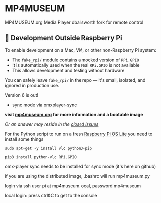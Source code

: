 # MP4MUSEUM
MP4MUSEUM.org Media Player dballsworth fork for remote control

## 🧪 Development Outside Raspberry Pi

To enable development on a Mac, VM, or other non-Raspberry Pi system:

- The `fake_rpi/` module contains a mocked version of `RPi.GPIO`
- It is automatically used when the real `RPi.GPIO` is not available
- This allows development and testing without hardware

You can safely leave `fake_rpi/` in the repo — it's small, isolated, and ignored in production use.


Version 6 is out! 

- sync mode via omxplayer-sync


__visit [mp4museum.org](http://mp4museum.org) for more information and a bootable image__ 

_Or an answer may reside in the [closed issues](https://github.com/JuliusCode/MP4MUSEUM/issues?q=is%3Aissue+is%3Aclosed)_



For the Python script to run on a fresh [Raspberry Pi OS Lite](https://www.raspberrypi.com/software/operating-systems/) you need to install some things

`sudo apt-get -y install vlc python3-pip`

`pip3 install python-vlc RPi.GPIO`

omx-player sync needs to be installed for sync mode (it's here on github)

if you are using the distributed image, .bashrc will run mp4museum.py

login via ssh user pi at mp4museum.local, password mp4museum

local login: press ctrl&C to get to the console
